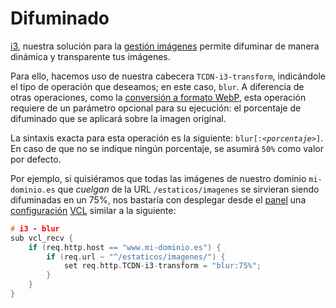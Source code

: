 # Difuminado

[i3](./), nuestra solución para la [gestión imágenes](../../productos-y-servicios/i3-optimizacion-de-imagenes.md) permite difuminar de manera dinámica y transparente tus imágenes.

Para ello, hacemos uso de nuestra cabecera `TCDN-i3-transform`, indicándole el tipo de operación que deseamos; en este caso, `blur`. A diferencia de otras operaciones, como la [conversión a formato WebP](conversion-a-webp.md), esta operación requiere de un parámetro opcional para su ejecución: el porcentaje de difuminado que se aplicará sobre la imagen original.

La sintaxis exacta para esta operación es la siguiente: `blur[:`_`<porcentaje>`_`]`. En caso de que no se indique ningún porcentaje, se asumirá `50%` como valor por defecto.

Por ejemplo, si quisiéramos que todas las imágenes de nuestro dominio `mi-dominio.es` que _cuelgan_ de la URL `/estaticos/imagenes` se sirvieran siendo difuminadas en un 75%, nos bastaría con desplegar desde el [panel](../../getting-started/dashboard/) una [configuración](../../getting-started/dashboard/autoprovisionamiento/) [VCL](../vcl/) similar a la siguiente:

```c
# i3 - blur
sub vcl_recv {
    if (req.http.host == "www.mi-dominio.es") {
        if (req.url ~ "^/estaticos/imagenes/") {
            set req.http.TCDN-i3-transform = "blur:75%";
        }
    }
}
```
